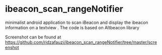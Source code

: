 # ibeacon_scan_rangeNotifier
minimalist android application to scan iBeacon and display the ibeacon information on a textview . The code is based on Altbeacon library

Screenshot can be found at https://github.com/ridzafauzi/ibeacon_scan_rangeNotifier/tree/master/screenshot
